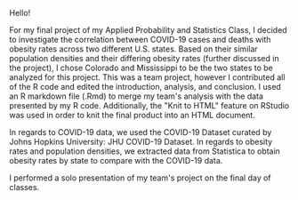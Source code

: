 Hello!

For my final project of my Applied Probability and Statistics Class, I decided to investigate the correlation between COVID-19 cases and deaths with obesity rates across two different U.S. states. Based on their similar population densities and their differing obesity rates (further discussed in the project), I chose Colorado and Mississippi to be the two states to be analyzed for this project.  This was a team project, however I contributed all of the R code and edited the introduction, analysis, and conclusion.  I used an R markdown file (.Rmd) to merge my team's analysis with the data presented by my R code.  Additionally, the "Knit to HTML" feature on RStudio was used in order to knit the final product into an HTML document.

In regards to COVID-19 data, we used the COVID-19 Dataset curated by Johns Hopkins University: JHU COVID-19 Dataset. In regards to obesity rates and population densities, we extracted data from Statistica to obtain obesity rates by state to compare with the COVID-19 data.

I performed a solo presentation of my team's project on the final day of classes.
